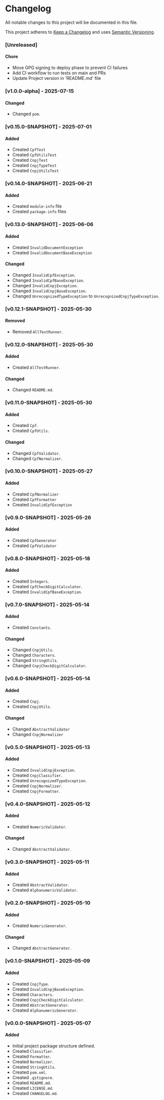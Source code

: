 # Changelog

All notable changes to this project will be documented in this file.

This project adheres to [Keep a Changelog](https://keepachangelog.com/en/1.0.0/)
and uses [Semantic Versioning](https://semver.org/).

### [Unreleased]
#### Chore
- Move GPG signing to deploy phase to prevent CI failures
- Add CI workflow to run tests on main and PRs
- Update Project version in 'README.md' file

### [v1.0.0-alpha] - 2025-07-15
#### Changed
- Changed `pom`.

### [v0.15.0-SNAPSHOT] - 2025-07-01
#### Added
- Created `CpfTest`
- Created `CpfUtilsTest`
- Created `CnpjTest`
- Created `CnpjTypeTest`
- Created `CnpjUtilsTest`

### [v0.14.0-SNAPSHOT] - 2025-06-21
#### Added
- Created `module-info` file
- Created `package-info` files

### [v0.13.0-SNAPSHOT] - 2025-06-06
#### Added
- Created `InvalidDocumentException`
- Created `InvalidDocumentBaseException`
#### Changed
- Changed `InvalidCpfException`.
- Changed `InvalidCpfBaseException`.
- Changed `InvalidCnpjException`.
- Changed `InvalidCnpjBaseException`.
- Changed `UnrecognizedTypeException` to `UnrecognizedCnpjTypeException`.

### [v0.12.1-SNAPSHOT] - 2025-05-30
#### Removed
- Removed `AllTestRunner`.

### [v0.12.0-SNAPSHOT] - 2025-05-30
#### Added
- Created `AllTestRunner`.
#### Changed
- Changed `README.md`.

### [v0.11.0-SNAPSHOT] - 2025-05-30
#### Added
- Created `Cpf`.
- Created `CpfUtils`.
#### Changed
- Changed `CpfValidator`.
- Changed `CpfNormalizer`.

### [v0.10.0-SNAPSHOT] - 2025-05-27
#### Added
- Created `CpfNormalizer`
- Created `CpfFormatter`
- Created `InvalidCpfException`

### [v0.9.0-SNAPSHOT] - 2025-05-26
#### Added
- Created `CpfGenerator`
- Created `CpfValidator`

### [v0.8.0-SNAPSHOT] - 2025-05-18
#### Added
- Created `Integers`.
- Created `CpfCheckDigitCalculator`.
- Created `InvalidCpfBaseException`.

### [v0.7.0-SNAPSHOT] - 2025-05-14
#### Added
- Created `Constants`.
#### Changed
- Changed `CnpjUtils`.
- Changed `Characters`.
- Changed `StringUtils`.
- Changed `CnpjCheckDigitCalculator`.

### [v0.6.0-SNAPSHOT] - 2025-05-14
#### Added
- Created `Cnpj`.
- Created `CnpjUtils`.
#### Changed
- Changed `AbstractValidator`
- Changed `CnpjNormalizer`

### [v0.5.0-SNAPSHOT] - 2025-05-13
#### Added
- Created `InvalidCnpjException`.
- Created `CnpjClassifier`.
- Created `UnrecognizedTypeException`.
- Created `CnpjNormalizer`.
- Created `CnpjFormatter`.

### [v0.4.0-SNAPSHOT] - 2025-05-12
#### Added
- Created `NumericValidator`.
#### Changed
- Changed `AbstractValidator`.

### [v0.3.0-SNAPSHOT] - 2025-05-11
#### Added
- Created `AbstractValidator`.
- Created `AlphanumericValidator`.

### [v0.2.0-SNAPSHOT] - 2025-05-10
#### Added
- Created `NumericGenerator`.
#### Changed
- Changed `AbstractGenerator`.

### [v0.1.0-SNAPSHOT] - 2025-05-09
#### Added
- Created `CnpjType`.
- Created `InvalidCnpjBaseException`.
- Created `Characters`.
- Created `CnpjCheckDigitCalculator`.
- Created `AbstractGenerator`.
- Created `AlphanumericGenerator`.

### [v0.0.0-SNAPSHOT] - 2025-05-07
#### Added
- Initial project package structure defined.
- Created `Classifier`.
- Created `Formatter`.
- Created `Normalizer`.
- Created `StringUtils`.
- Created `pom.xml`.
- Created `.gitignore`.
- Created `README.md`.
- Created `LICENSE.md`.
- Created `CHANGELOG.md`.